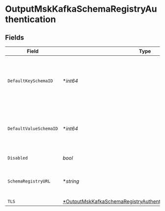 # OutputMskKafkaSchemaRegistryAuthentication


## Fields

| Field                                                                                                                                                      | Type                                                                                                                                                       | Required                                                                                                                                                   | Description                                                                                                                                                |
| ---------------------------------------------------------------------------------------------------------------------------------------------------------- | ---------------------------------------------------------------------------------------------------------------------------------------------------------- | ---------------------------------------------------------------------------------------------------------------------------------------------------------- | ---------------------------------------------------------------------------------------------------------------------------------------------------------- |
| `DefaultKeySchemaID`                                                                                                                                       | **int64*                                                                                                                                                   | :heavy_minus_sign:                                                                                                                                         | Used when __keySchemaIdOut is not present, to transform key values, leave blank if key transformation is not required by default.                          |
| `DefaultValueSchemaID`                                                                                                                                     | **int64*                                                                                                                                                   | :heavy_minus_sign:                                                                                                                                         | Used when __valueSchemaIdOut is not present, to transform _raw, leave blank if value transformation is not required by default.                            |
| `Disabled`                                                                                                                                                 | *bool*                                                                                                                                                     | :heavy_check_mark:                                                                                                                                         | Enable Schema Registry                                                                                                                                     |
| `SchemaRegistryURL`                                                                                                                                        | **string*                                                                                                                                                  | :heavy_minus_sign:                                                                                                                                         | URL for access to the Confluent Schema Registry, i.e.: http://localhost:8081                                                                               |
| `TLS`                                                                                                                                                      | [*OutputMskKafkaSchemaRegistryAuthenticationTLSSettingsClientSide](../../models/shared/outputmskkafkaschemaregistryauthenticationtlssettingsclientside.md) | :heavy_minus_sign:                                                                                                                                         | N/A                                                                                                                                                        |